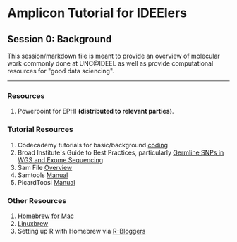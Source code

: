 # Amplicon Tutorial for IDEElers
## Session 0: Background

This session/markdown file is meant to provide an overview of molecular work commonly done at UNC@IDEEL as well as provide computational resources for "good data sciencing". 
  
-----
### Resources 
1. Powerpoint for EPHI **(distributed to relevant parties)**.

### Tutorial Resources 
1. Codecademy tutorials for basic/background [coding](www.codecademy.com/)
2. Broad Institute's Guide to Best Practices, particularly [Germline SNPs in WGS and Exome Sequencing](https://software.broadinstitute.org/gatk/best-practices/bp_3step.php?case=GermShortWGS) 
3. Sam File [Overview](http://samtools.github.io/hts-specs/SAMv1.pdf) 
3. Samtools [Manual](http://www.htslib.org/doc/samtools.html)
4. PicardToosl [Manual](https://broadinstitute.github.io/picard/command-line-overview.html)

### Other Resources
1. [Homebrew for Mac](https://brew.sh/)
2. [Linuxbrew](http://linuxbrew.sh/)
3. Setting up R with Homebrew via [R-Bloggers](https://www.r-bloggers.com/installing-r-on-os-x-100-homebrew-edition/) 